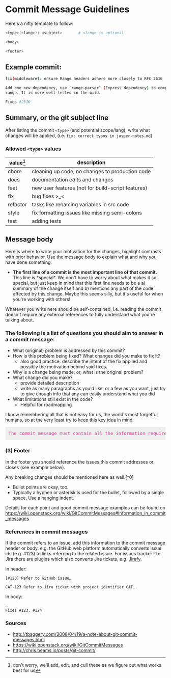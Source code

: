 # Commit Message Guidelines
Here's a nifty template to follow:

```bash
<type>(<lang>): <subject>       # <lang> is optional

<body>

<footer>
```

## Example commit:
```bash
fix(middleware): ensure Range headers adhere more closely to RFC 2616

Add one new dependency, use `range-parser` (Express dependency) to compute
range. It is more well-tested in the wild.

Fixes #2310
```


## Summary, or the git subject line
After listing the commit `<type>` (and potential scope/lang), write what changes will be applied, (i.e. `fix: correct typos in jasper-notes.md`)

### Allowed `<type>` values
| value[^1]    | description                                       |
| -------- | ------------------------------------------------- |
| chore    | cleaning up code; no changes to production code   |
| docs     | documentation edits and changes                   |
| feat     | new user features (not for build-script features) |
| fix      | bug fixes \>\_\<                                  |
| refactor | tasks like renaming variables in src code         |
| style    | fix formatting issues like missing semi-colons    |
| test     | adding tests                                      | 


##  Message body 
Here is where to write your motivation for the changes, highlight contrasts with prior behavior. Use the message body to explain what and why you have done something.

- **The first line of a commit is the most important line of that commit.**
This line is \*special\*. We don't have to worry about what makes it so special, but just keep in mind that this first line needs to be a a) summary of the change itself and b) mentions any part of the code affected by this change. Maybe this seems silly, but it's useful for when you're working with others!

Whatever you write here should be self-contained, i.e. reading the commit doesn't require any external references to fully understand what you're talking about.

### The following is a list of questions you should aim to answer in a commit message:
- What (original) problem is addressed by this commit?
- How is this problem being fixed? What changes did you make to fix it?
    - also good practice: describe the intent of the fix applied and possibly the motivation behind said fixes.
- Why is a change being made, or, what is the original problem?
- What change did you make? 
    - provide detailed description
    - write as many paragraphs as you'd like, or a few as you want, just try to give enough info that any can easily understand what you did
- What limitations still exist in the code?
    - Helpful for roadmapping 

I know remembering all that is not easy for us, the world's most forgetful humans, so at the very least try to keep this key idea in mind:

<pre style="padding:10px;margin:0 0 10px;background:#eee;color:#F5319D;font:14px/1.5 monospace;">The commit message must contain all the information required to fully understand &amp; review the patch for correctness. <i>Less is <b>not</b> more. More is more.</i>
</pre>
    
### (3) Footer 
In the footer you should reference the issues this commit addresses or closes (see example below). 

Any breaking changes should be mentioned here as well.[^0]


- Bullet points are okay, too.
- Typically a hyphen or asterisk is used for the bullet, followed by a
  single space. Use a hanging indent.



Details for each point and good commit message examples can be found on https://wiki.openstack.org/wiki/GitCommitMessages#Information_in_commit_messages

### References in commit messages
If the commit refers to an issue, add this information to the commit message header or body. e.g. the GitHub web platform automatically converts issue ids (e.g. #123) to links referring to the related issue. For issues tracker like Jira there are plugins which also converts Jira tickets, e.g. [Jirafy](https://chrome.google.com/webstore/detail/jirafy/npldkpkhkmpnfhpmeoahhakbgcldplbj).

In header:
```
[#123] Refer to GitHub issue…
```
```
CAT-123 Refer to Jira ticket with project identifier CAT…
```
In body:
```
…
Fixes #123, #124
```

### Sources
* http://tbaggery.com/2008/04/19/a-note-about-git-commit-messages.html
* https://wiki.openstack.org/wiki/GitCommitMessages
* http://chris.beams.io/posts/git-commit/





[^1]: don't worry, we'll add, edit, and cull these as we figure out what works best for us
